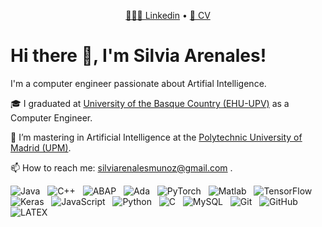 <p align="center">
  <a href="https://es.linkedin.com/in/silvia-arenales"> 👩🏽‍💼 Linkedin</a> •
  <a href="https://drive.google.com/file/d/1FIUCWlIfqEICqXy-3Xw1jhEQ6_9JwYot/view?usp=sharing"> 🔖 CV </a> 
</p>

# Hi there 👋, I'm Silvia Arenales!

I'm a computer engineer passionate about Artifial Intelligence.

🎓 I graduated at <a href="https://www.ehu.eus/es/web/informatika-fakultatea">University of the Basque Country (EHU-UPV)</a> as a Computer Engineer.

🌱 I’m mastering in Artificial Intelligence at the <a href="https://www.upm.es/">Polytechnic University of Madrid (UPM)</a>.

📫 How to reach me: silviarenalesmunoz@gmail.com .

![Java](https://img.shields.io/badge/-Java-black?logo=java&style=social)&nbsp;&nbsp;
![C++](https://img.shields.io/badge/-C++-black?logo=c%2B%2B&style=social)&nbsp;&nbsp;
![ABAP](https://img.shields.io/badge/-ABAP-black?logo=sap&style=social)&nbsp;&nbsp;
![Ada](https://img.shields.io/badge/-Ada-black?logo=ada&style=social)&nbsp;&nbsp;
![PyTorch](https://img.shields.io/badge/-PyTorch-black?logo=pytorch&style=social)&nbsp;&nbsp;
![Matlab](https://img.shields.io/badge/-Matlab-black?logo=mathworks&style=social)&nbsp;&nbsp;
![TensorFlow](https://img.shields.io/badge/-TensorFlow-black?logo=tensorflow&style=social)&nbsp;&nbsp;
![Keras](https://img.shields.io/badge/-Keras-black?logo=keras&style=social)&nbsp;&nbsp;
![JavaScript](https://img.shields.io/badge/-JavaScript-black?logo=javascript&style=social)&nbsp;&nbsp;
![Python](https://img.shields.io/badge/-Python-black?logo=Python&style=social)&nbsp;&nbsp;
![C](https://img.shields.io/badge/-C-black?logo=c&style=social)&nbsp;&nbsp;
![MySQL](https://img.shields.io/badge/-MySQL-black?logo=mysql&style=social)&nbsp;&nbsp;
![Git](https://img.shields.io/badge/-Git-black?logo=git&style=social)&nbsp;&nbsp;
![GitHub](https://img.shields.io/badge/-GitHub-black?logo=github&style=social)&nbsp;&nbsp;
![LATEX](https://img.shields.io/badge/-LATEX-black?logo=latex&style=social)&nbsp;&nbsp;



